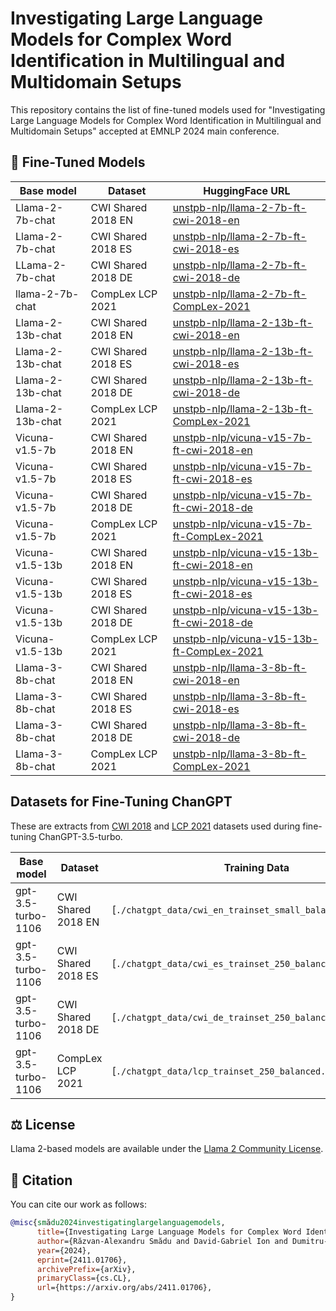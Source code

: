 # Investigating Large Language Models for Complex Word Identification in Multilingual and Multidomain Setups

This repository contains the list of fine-tuned models used for "Investigating Large Language Models for Complex Word Identification in Multilingual and Multidomain Setups" accepted at EMNLP 2024 main conference.

## 🚀 Fine-Tuned Models

| Base model | Dataset | HuggingFace URL |
|------------|---------|-----------------|
| Llama-2-7b-chat | CWI Shared 2018 EN | [unstpb-nlp/llama-2-7b-ft-cwi-2018-en](https://huggingface.co/unstpb-nlp/llama-2-7b-ft-cwi-2018-en)  |
| Llama-2-7b-chat | CWI Shared 2018 ES | [unstpb-nlp/llama-2-7b-ft-cwi-2018-es](https://huggingface.co/unstpb-nlp/llama-2-7b-ft-cwi-2018-es)  |
| LLama-2-7b-chat | CWI Shared 2018 DE | [unstpb-nlp/llama-2-7b-ft-cwi-2018-de](https://huggingface.co/unstpb-nlp/llama-2-7b-ft-cwi-2018-de)  |
| llama-2-7b-chat | CompLex LCP 2021   | [unstpb-nlp/llama-2-7b-ft-CompLex-2021](https://huggingface.co/unstpb-nlp/llama-2-7b-ft-CompLex-2021)  |
| Llama-2-13b-chat | CWI Shared 2018 EN | [unstpb-nlp/llama-2-13b-ft-cwi-2018-en](https://huggingface.co/unstpb-nlp/llama-2-13b-ft-cwi-2018-en)  |
| Llama-2-13b-chat | CWI Shared 2018 ES | [unstpb-nlp/llama-2-13b-ft-cwi-2018-es](https://huggingface.co/unstpb-nlp/llama-2-13b-ft-cwi-2018-es)  |
| Llama-2-13b-chat | CWI Shared 2018 DE | [unstpb-nlp/llama-2-13b-ft-cwi-2018-de](https://huggingface.co/unstpb-nlp/llama-2-13b-ft-cwi-2018-de)  |
| Llama-2-13b-chat | CompLex LCP 2021   | [unstpb-nlp/llama-2-13b-ft-CompLex-2021](https://huggingface.co/unstpb-nlp/llama-2-13b-ft-CompLex-2021)  |
| Vicuna-v1.5-7b | CWI Shared 2018 EN | [unstpb-nlp/vicuna-v15-7b-ft-cwi-2018-en](https://huggingface.co/unstpb-nlp/vicuna-v15-7b-ft-cwi-2018-en)  |
| Vicuna-v1.5-7b | CWI Shared 2018 ES | [unstpb-nlp/vicuna-v15-7b-ft-cwi-2018-es](https://huggingface.co/unstpb-nlp/vicuna-v15-7b-ft-cwi-2018-es)  |
| Vicuna-v1.5-7b | CWI Shared 2018 DE | [unstpb-nlp/vicuna-v15-7b-ft-cwi-2018-de](https://huggingface.co/unstpb-nlp/vicuna-v15-7b-ft-cwi-2018-de)  |
| Vicuna-v1.5-7b | CompLex LCP 2021   | [unstpb-nlp/vicuna-v15-7b-ft-CompLex-2021](https://huggingface.co/unstpb-nlp/vicuna-v15-7b-ft-CompLex-2021)  |
| Vicuna-v1.5-13b | CWI Shared 2018 EN | [unstpb-nlp/vicuna-v15-13b-ft-cwi-2018-en](https://huggingface.co/unstpb-nlp/vicuna-v15-13b-ft-cwi-2018-en)  |
| Vicuna-v1.5-13b | CWI Shared 2018 ES | [unstpb-nlp/vicuna-v15-13b-ft-cwi-2018-es](https://huggingface.co/unstpb-nlp/vicuna-v15-13b-ft-cwi-2018-es)  |
| Vicuna-v1.5-13b | CWI Shared 2018 DE | [unstpb-nlp/vicuna-v15-13b-ft-cwi-2018-de](https://huggingface.co/unstpb-nlp/vicuna-v15-13b-ft-cwi-2018-de)  |
| Vicuna-v1.5-13b | CompLex LCP 2021   | [unstpb-nlp/vicuna-v15-13b-ft-CompLex-2021](https://huggingface.co/unstpb-nlp/vicuna-v15-13b-ft-CompLex-2021)  |
| Llama-3-8b-chat | CWI Shared 2018 EN | [unstpb-nlp/llama-3-8b-ft-cwi-2018-en](https://huggingface.co/unstpb-nlp/llama-3-8b-ft-cwi-2018-en)  |
| Llama-3-8b-chat | CWI Shared 2018 ES | [unstpb-nlp/llama-3-8b-ft-cwi-2018-es](https://huggingface.co/unstpb-nlp/llama-3-8b-ft-cwi-2018-es)  |
| Llama-3-8b-chat | CWI Shared 2018 DE | [unstpb-nlp/llama-3-8b-ft-cwi-2018-de](https://huggingface.co/unstpb-nlp/llama-3-8b-ft-cwi-2018-de)  |
| Llama-3-8b-chat | CompLex LCP 2021   | [unstpb-nlp/llama-3-8b-ft-CompLex-2021](https://huggingface.co/unstpb-nlp/llama-3-8b-ft-CompLex-2021)  |

## Datasets for Fine-Tuning ChanGPT 

These are extracts from [CWI 2018](https://sites.google.com/view/cwisharedtask2018/home) and [LCP 2021](https://sites.google.com/view/lcpsharedtask2021/home) datasets used during fine-tuning ChanGPT-3.5-turbo.

| Base model | Dataset | Training Data | Validation Data | Trained tokens | Epochs | Batch size | LR multiplier |
|------------|---------|---------------|-----------------|----------------|--------|------------|---------------|
| gpt-3.5-turbo-1106 | CWI Shared 2018 EN | [`./chatgpt_data/cwi_en_trainset_small_balanced_260.jsonl`] | [`./chatgpt_data/cwi_en_testset_90_balanced.jsonl`] | 163,749 | 3 | 1 | 2 |
| gpt-3.5-turbo-1106 | CWI Shared 2018 ES | [`./chatgpt_data/cwi_es_trainset_250_balanced.jsonl`] | [`./chatgpt_data/cwi_es_testset_250_balanced.jsonl`] | 224,784 | 3 | 1 | 2 |
| gpt-3.5-turbo-1106 | CWI Shared 2018 DE | [`./chatgpt_data/cwi_de_trainset_250_balanced.jsonl`] | [`./chatgpt_data/cwi_de_testset_200_balanced.jsonl`] | 218,364 | 3 | 1 | 2 |
| gpt-3.5-turbo-1106 | CompLex LCP 2021   | [`./chatgpt_data/lcp_trainset_250_balanced.jsonl`] | [`./chatgpt_data/lcp_testset_200_balanced.jsonl`] | 185,613 | 3 | 1 | 2 |

## ⚖️ License

Llama 2-based models are available under the [Llama 2 Community License](https://ai.meta.com/llama/license/).

## 📖 Citation

You can cite our work as follows:

```bib
@misc{smădu2024investigatinglargelanguagemodels,
      title={Investigating Large Language Models for Complex Word Identification in Multilingual and Multidomain Setups}, 
      author={Răzvan-Alexandru Smădu and David-Gabriel Ion and Dumitru-Clementin Cercel and Florin Pop and Mihaela-Claudia Cercel},
      year={2024},
      eprint={2411.01706},
      archivePrefix={arXiv},
      primaryClass={cs.CL},
      url={https://arxiv.org/abs/2411.01706}, 
}
```
